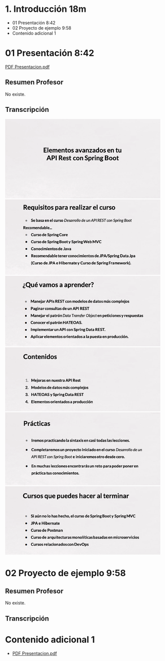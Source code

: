 # 1. Introducción 18m

* 01 Presentación 8:42 
* 02 Proyecto de ejemplo 9:58 
* Contenido adicional 1

# 01 Presentación 8:42 

[PDF Presentacion.pdf](pdfs/pdfs/0._Presentacion.pdf)

## Resumen Profesor

No existe.

## Transcripción

![01-01](images/01-01.png)
![01-02](images/01-02.png)
![01-03](images/01-03.png)
![01-04](images/01-04.png)
![01-05](images/01-05.png)
![01-06](images/01-06.png)

# 02 Proyecto de ejemplo 9:58 

## Resumen Profesor

No existe.

## Transcripción

# Contenido adicional 1

* [PDF Presentacion.pdf](pdfs/pdfs/0._Presentacion.pdf)
